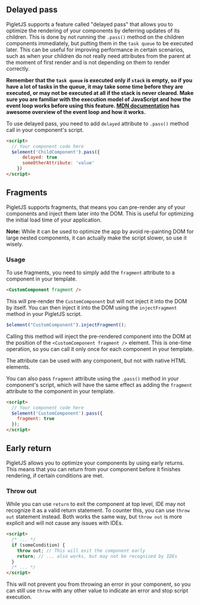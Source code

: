 ## Delayed pass
<p id="top" style="position: absolute; top: -50px"></p>

PigletJS supports a feature called "delayed pass" that allows you to optimize the rendering of your components by deferring updates of its children.
This is done by not running the `.pass()` method on the children components immediately, but putting them in the `task queue` to be executed later.
This can be useful for improving performance in certain scenarios,
such as when your children do not really need attributes from the parent at the moment of first render and is not depending on them to render correctly.

**Remember that the `task queue` is executed only if `stack` is empty, so if you have a lot of tasks in the queue,
it may take some time before they are executed, or may not be executed at all if the stack is never cleared.
Make sure you are familiar with the execution model of JavaScript and how the event loop works before using this feature.
[MDN documentation](https://developer.mozilla.org/en-US/docs/Web/JavaScript/Reference/Execution_model) has awesome overview of the event loop and how it works.**

To use delayed pass, you need to add `delayed` attribute to `.pass()` method call in your component's script.

```html
<script>
  // Your component code here
  $element('ChildComponent').pass({
      delayed: true
      someOtherAttribute: 'value'
    })
</script>
```

## Fragments

PigletJS supports fragments, that means you can pre-render any of your components and inject them later into the DOM.
This is useful for optimizing the initial load time of your application.

**Note:** While it can be used to optimize the app by avoid re-painting DOM for large nested components, it can actually make the script slower, so use it wisely.

### Usage

To use fragments, you need to simply add the `fragment` attribute to a component in your template.

```html
<CustomComponent fragment />
```

This will pre-render the `CustomComponent` but will not inject it into the DOM by itself.
You can then inject it into the DOM using the `injectFragment` method in your PigletJS script.

```javascript
$element("CustomComponent").injectFragment();
```

Calling this method will inject the pre-rendered component into the DOM at the position of the `<CustomComponent fragment />` element.
This is one-time operation, so you can call it only once for each component in your template.

The attribute can be used with any component, but not with native HTML elements.

You can also pass `fragment` attribute using the `.pass()` method in your component's script, which will have the same effect as adding the `fragment` attribute to the component in your template.

```html
<script>
  // Your component code here
  $element('CustomComponent').pass({
    fragment: true
  });
</script>
```

## Early return

PigletJS allows you to optimize your components by using early returns.
This means that you can return from your component before it finishes rendering, if certain conditions are met.

### Throw out

While you can use `return` to exit the component at top level, IDE may not recognize it as a valid return statement.
To counter this, you can use `throw out` statement instead.
Both works the same way, but `throw out` is more explicit and will not cause any issues with IDEs.

```html
<script>
  /* ... */
  if (someCondition) {
    throw out; // This will exit the component early
    return; // ... also works, but may not be recognized by IDEs
  }
  /* ... */
</script>
```

This will not prevent you from throwing an error in your component, so you can still use `throw` with any other value to indicate an error and stop script execution.
